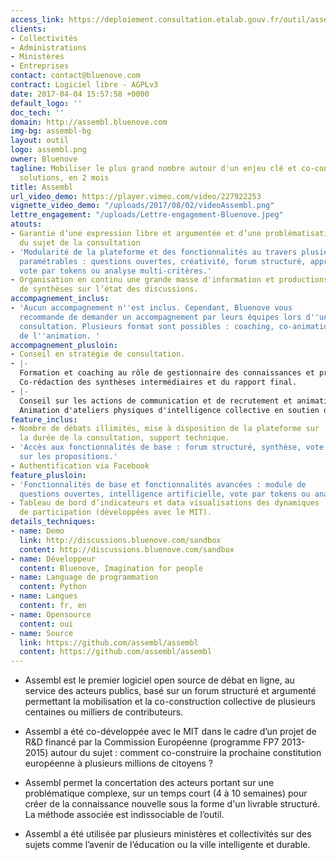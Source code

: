 ```yaml
---
access_link: https://deploiement.consultation.etalab.gouv.fr/outil/assembl
clients:
- Collectivités
- Administrations
- Ministères
- Entreprises
contact: contact@bluenove.com
contract: Logiciel libre - AGPLv3
date: 2017-04-04 15:57:58 +0000
default_logo: ''
doc_tech: ''
domain: http://assembl.bluenove.com
img-bg: assembl-bg
layout: outil
logo: assembl.png
owner: Bluenove
tagline: Mobiliser le plus grand nombre autour d'un enjeu clé et co-construire des
  solutions, en 2 mois
title: Assembl
url_video_demo: https://player.vimeo.com/video/227922253
vignette_video_demo: "/uploads/2017/08/02/videoAssembl.png"
lettre_engagement: "/uploads/Lettre-engagement-Bluenove.jpeg"
atouts:
- Garantie d’une expression libre et argumentée et d’une problématisation fine
  du sujet de la consultation
- 'Modularité de la plateforme et des fonctionnalités au travers plusieurs modules
  paramétrables : questions ouvertes, créativité, forum structuré, approfondissement,
  vote par tokens ou analyse multi-critères.'
- Organisation en continu une grande masse d'information et productions périodiques
  de synthèses sur l’état des discussions.
accompagnement_inclus:
- 'Aucun accompagnement n''est inclus. Cependant, Bluenove vous
  recommande de demander un accompagnement par leurs équipes lors d''une première
  consultation. Plusieurs format sont possibles : coaching, co-animation, délégation
  de l''animation. '
accompagnement_plusloin:
- Conseil en stratégie de consultation.
- |-
  Formation et coaching au rôle de gestionnaire des connaissances et prise en charge par bluenove des autres rôles d’animation (attrapage, synthèse)
  Co-rédaction des synthèses intermédiaires et du rapport final.
- |-
  Conseil sur les actions de communication et de recrutement et animation de la communauté
  Animation d'ateliers physiques d'intelligence collective en soutien de la démarche en ligne
feature_inclus:
- Nombre de débats illimités, mise à disposition de la plateforme sur
  la durée de la consultation, support technique.
- 'Accès aux fonctionnalités de base : forum structuré, synthèse, vote
  sur les propositions.'
- Authentification via Facebook
feature_plusloin:
- 'Fonctionnalités de base et fonctionnalités avancées : module de
  questions ouvertes, intelligence artificielle, vote par tokens ou analyse multi-critères.'
- Tableau de bord d’indicateurs et data visualisations des dynamiques
  de participation (développées avec le MIT).
details_techniques:
- name: Demo
  link: http://discussions.bluenove.com/sandbox
  content: http://discussions.bluenove.com/sandbox
- name: Développeur
  content: Bluenove, Imagination for people
- name: Language de programmation
  content: Python
- name: Langues
  content: fr, en
- name: Opensource
  content: oui
- name: Source
  link: https://github.com/assembl/assembl
  content: https://github.com/assembl/assembl
---
```


* Assembl est le premier logiciel open source de débat en ligne, au service des acteurs publics, basé sur un forum structuré et argumenté permettant la mobilisation et la co-construction collective de plusieurs centaines ou milliers de contributeurs.

* Assembl a été co-développée avec le MIT dans le cadre d’un projet de R&D financé par la Commission Européenne (programme FP7 2013-2015) autour du sujet : comment co-construire la prochaine constitution européenne à plusieurs millions de citoyens ?

* Assembl permet la concertation des acteurs portant sur une problématique complexe, sur un temps court (4 à 10 semaines) pour créer de la connaissance nouvelle sous la forme d'un livrable structuré. La méthode associée est indissociable de l’outil. 

* Assembl a été utilisée par plusieurs ministères et collectivités sur des sujets comme l’avenir de l’éducation ou la ville intelligente et durable.
